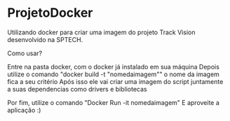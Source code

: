 # ProjetoDocker
Utilizando docker para criar uma imagem do projeto Track Vision desenvolvido na SPTECH.

Como usar?

Entre na pasta docker, com o docker já instalado em sua máquina
Depois utilize o comando "docker build -t "nomedaimagem"" o nome da imagem fica a seu critério
Após isso ele vai criar uma imagem do script juntamente a suas dependencias como drivers e bibliotecas

Por fim, utilize o comando "Docker Run -it nomedaimagem"
E aproveite a aplicação :)
